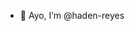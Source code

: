 - 👋 Ayo, I’m @haden-reyes

<!---
haden-reyes/haden-reyes is a ✨ special ✨ repository because its `README.md` (this file) appears on your GitHub profile.
You can click the Preview link to take a look at your changes.
--->
